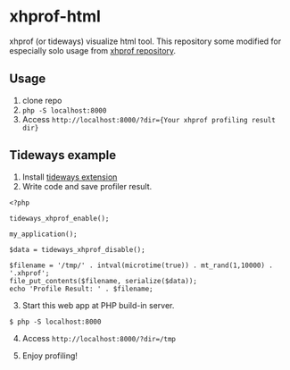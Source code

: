 # xhprof-html

xhprof (or tideways) visualize html tool.
This repository some modified for especially solo usage from [xhprof repository](https://github.com/phacility/xhprof). 


## Usage

1. clone repo
2. `php -S localhost:8000`
3. Access `http://localhost:8000/?dir={Your xhprof profiling result dir}`


## Tideways example

1. Install [tideways extension](https://github.com/tideways/php-xhprof-extension)
2. Write code and save profiler result.

```
<?php

tideways_xhprof_enable();

my_application();

$data = tideways_xhprof_disable();

$filename = '/tmp/' . intval(microtime(true)) . mt_rand(1,10000) . '.xhprof';
file_put_contents($filename, serialize($data));
echo 'Profile Result: ' . $filename;
```

3. Start this web app at PHP build-in server.

```
$ php -S localhost:8000
```

4. Access `http://localhost:8000/?dir=/tmp`

5. Enjoy profiling!

